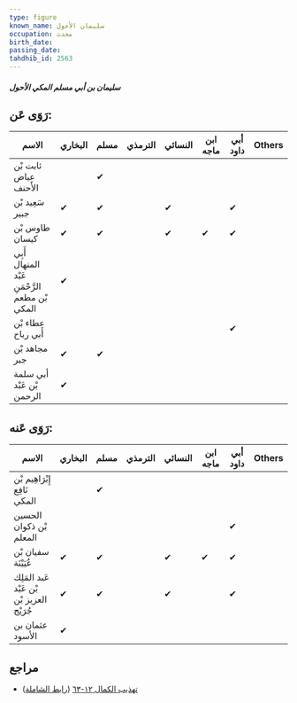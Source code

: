 ```yaml
---
type: figure
known_name: سليمان الأحول
occupation: محدث
birth_date:
passing_date:
tahdhib_id: 2563
---
```

##### سليمان بن أبي مسلم المكي الأحول

## رَوَى عَن:
| الاسم                                          | البخاري | مسلم | الترمذي | النسائي | ابن ماجه | أبي داود | Others |
| ---------------------------------------------- | ------- | ---- | ------- | ------- | -------- | -------- | ------ |
| ثابت بْن عياض الأَحنف                          |         | ✔    |         |         |          |          |        |
| سَعِيد بْن جبير                                | ✔       | ✔    |         | ✔       |          | ✔        |        |
| طاوس بْن كيسان                                 | ✔       | ✔    |         | ✔       | ✔        | ✔        |        |
| أَبِي المنهال عَبْد الرَّحْمَنِ بْن مطعم المكي | ✔       |      |         |         |          |          |        |
| عطاء بْن أَبي رباح                             |         |      |         |         |          | ✔        |        |
| مجاهد بْن جبر                                  | ✔       | ✔    |         |         |          |          |        |
| أبي سلمة بْن عَبْد الرحمن                      | ✔       |      |         |         |          |          |        |
## رَوَى عَنه:
| الاسم                                     | البخاري | مسلم | الترمذي | النسائي | ابن ماجه | أبي داود | Others |
| ----------------------------------------- | ------- | ---- | ------- | ------- | -------- | -------- | ------ |
| إِبْرَاهِيم بْن نَافِع المكي              |         | ✔    |         |         |          |          |        |
| الحسين بْن ذكوان المعلم                   |         |      |         |         |          | ✔        |        |
| سفيان بْن عُيَيْنَة                       | ✔       | ✔    |         | ✔       | ✔        | ✔        |        |
| عَبد المَلِك بْن عَبْد العزيز بْن جُرَيْج | ✔       | ✔    |         | ✔       |          | ✔        |        |
| عثمان بن الأسود                           | ✔       |      |         |         |          |          |        |
## مراجع
- [تهذيب الكمال ١٢-٦٣](obsidian://open?vault=Tahdhib-al-Kamal&file=Figures/٢٥٦٣-سليمان%20بن%20أبي%20مسلم%20المكي%20الأحول) ([رابط الشاملة](https://shamela.ws/book/3722/5836))